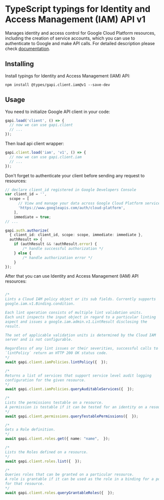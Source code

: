 # TypeScript typings for Identity and Access Management (IAM) API v1

Manages identity and access control for Google Cloud Platform resources, including the creation of service accounts, which you can use to authenticate to Google and make API calls.
For detailed description please check [documentation](https://cloud.google.com/iam/).

## Installing

Install typings for Identity and Access Management (IAM) API:

```
npm install @types/gapi.client.iam@v1 --save-dev
```

## Usage

You need to initialize Google API client in your code:

```typescript
gapi.load('client', () => {
  // now we can use gapi.client
  // ...
});
```

Then load api client wrapper:

```typescript
gapi.client.load('iam', 'v1', () => {
  // now we can use gapi.client.iam
  // ...
});
```

Don't forget to authenticate your client before sending any request to resources:

```typescript
// declare client_id registered in Google Developers Console
var client_id = '',
  scope = [ 
      // View and manage your data across Google Cloud Platform services
      'https://www.googleapis.com/auth/cloud-platform',
    ],
    immediate = true;
// ...

gapi.auth.authorize(
  { client_id: client_id, scope: scope, immediate: immediate },
  authResult => {
    if (authResult && !authResult.error) {
        /* handle successful authorization */
    } else {
        /* handle authorization error */
    }
});
```

After that you can use Identity and Access Management (IAM) API resources:

```typescript

/*
Lints a Cloud IAM policy object or its sub fields. Currently supports
google.iam.v1.Binding.condition.

Each lint operation consists of multiple lint validation units.
Each unit inspects the input object in regard to a particular linting
aspect and issues a google.iam.admin.v1.LintResult disclosing the
result.

The set of applicable validation units is determined by the Cloud IAM
server and is not configurable.

Regardless of any lint issues or their severities, successful calls to
`lintPolicy` return an HTTP 200 OK status code.
*/
await gapi.client.iamPolicies.lintPolicy({  });

/*
Returns a list of services that support service level audit logging
configuration for the given resource.
*/
await gapi.client.iamPolicies.queryAuditableServices({  });

/*
Lists the permissions testable on a resource.
A permission is testable if it can be tested for an identity on a resource.
*/
await gapi.client.permissions.queryTestablePermissions({  });

/*
Gets a Role definition.
*/
await gapi.client.roles.get({ name: "name",  });

/*
Lists the Roles defined on a resource.
*/
await gapi.client.roles.list({  });

/*
Queries roles that can be granted on a particular resource.
A role is grantable if it can be used as the role in a binding for a policy
for that resource.
*/
await gapi.client.roles.queryGrantableRoles({  });
```
